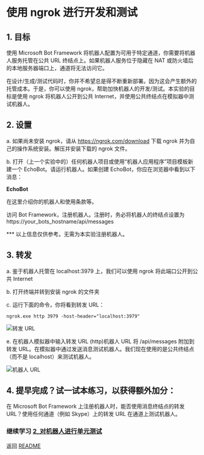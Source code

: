 ﻿# 使用 ngrok 进行开发和测试
 
## 1.	目标
 
使用 Microsoft Bot Framework 将机器人配置为可用于特定通道，你需要将机器人服务托管在公共 URL 终结点上。如果机器人服务位于隐藏在 NAT 或防火墙后的本地服务器端口上，通道将无法访问它。
  
在设计/生成/测试代码时，你并不希望总是得不断重新部署。因为这会产生额外的托管成本。于是，你可以使用 ngrok，帮助加快机器人的开发/测试。本实验的目标是使用 ngrok 将机器人公开到公共 Internet，并使用公共终结点在模拟器中测试机器人。
  
## 2.	设置
  
 a.	  如果尚未安装 ngrok，请从 https://ngrok.com/download 下载 ngrok 并为自己的操作系统安装。解压并安装下载的 ngrok 文件。

 b.	  打开（上一个实验中的）任何机器人项目或使用“机器人应用程序”项目模板新建一个 EchoBot。请运行机器人。如果创建 EchoBot，你应在浏览器中看到以下消息：

**EchoBot**

在这里介绍你的机器人和使用条款等。

访问 Bot Framework，注册机器人。注册时，务必将机器人的终结点设置为 https://your_bots_hostname/api/messages

*** 以上信息仅供参考。无需为本实验注册机器人。

## 3.	转发

 a.	 鉴于机器人托管在 localhost:3979 上，我们可以使用 ngrok 将此端口公开到公共 Internet

 b.	 打开终端并转到安装 ngrok 的文件夹
 
 c.	 运行下面的命令，你将看到转发 URL：

 ````ngrok.exe http 3979 -host-header="localhost:3979"````

![转发 URL](images/ForwardingUrl.png)

 e.	 在机器人模拟器中输入转发 URL (http)机器人 URL 将 /api/messages 附加到转发 URL。在模拟器中通过发送消息测试机器人。我们现在使用的是公共终结点（而不是 localhost）来测试机器人。


![机器人 URL](images/BotUrl.png)

## 4.	提早完成？试一试本练习，以获得额外加分：

 在 Microsoft Bot Framework 上注册机器人时，能否使用消息终结点的转发 URL？使用任何通道（例如 Skype）上的转发 URL 在通道上测试机器人。

 ### 继续学习 [2_对机器人进行单元测试](2_Unit_Testing_Bots.md)

 返回 [README](../0_README.md)
